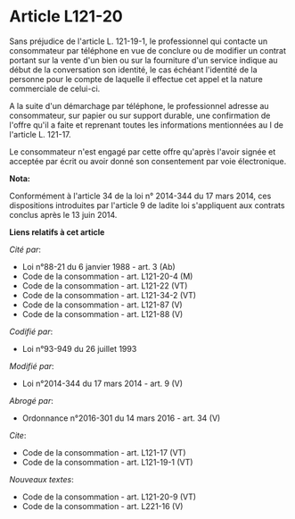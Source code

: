 # Article L121-20

Sans préjudice de l'article L. 121-19-1, le professionnel qui contacte un consommateur par téléphone en vue de conclure ou de
modifier un contrat portant sur la vente d'un bien ou sur la fourniture d'un service indique au début de la conversation son
identité, le cas échéant l'identité de la personne pour le compte de laquelle il effectue cet appel et la nature commerciale
de celui-ci. 

A la suite d'un démarchage par téléphone, le professionnel adresse au consommateur, sur papier ou sur support durable, une
confirmation de l'offre qu'il a faite et reprenant toutes les informations mentionnées au I de l'article L. 121-17.

Le consommateur n'est engagé par cette offre qu'après l'avoir signée et acceptée par écrit ou avoir donné son consentement
par voie électronique.

**Nota:**

Conformément à l'article 34 de la loi n° 2014-344 du 17 mars 2014, ces dispositions introduites par l'article 9 de ladite loi
s'appliquent aux contrats conclus après le 13 juin 2014.

**Liens relatifs à cet article**

_Cité par_:

  - Loi n°88-21 du 6 janvier 1988 - art. 3 (Ab)
  - Code de la consommation - art. L121-20-4 (M)
  - Code de la consommation - art. L121-22 (VT)
  - Code de la consommation - art. L121-34-2 (VT)
  - Code de la consommation - art. L121-87 (V)
  - Code de la consommation - art. L121-88 (V)

_Codifié par_:

  - Loi n°93-949 du 26 juillet 1993

_Modifié par_:

  - Loi n°2014-344 du 17 mars 2014 - art. 9 (V)

_Abrogé par_:

  - Ordonnance n°2016-301 du 14 mars 2016 - art. 34 (V)

_Cite_:

  - Code de la consommation - art. L121-17 (VT)
  - Code de la consommation - art. L121-19-1 (VT)

_Nouveaux textes_:

  - Code de la consommation - art. L121-20-9 (VT)
  - Code de la consommation - art. L221-16 (V)
